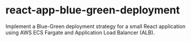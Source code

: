 # react-app-blue-green-deployment
Implement a Blue-Green deployment strategy for a small React application using AWS ECS Fargate and Application Load Balancer (ALB).
